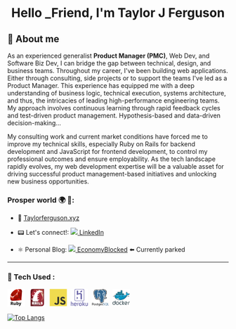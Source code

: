 
  
<h1 align="center">
  Hello _Friend, I'm Taylor J Ferguson
</h1>

## 🌄 About me 

<p>
As an experienced generalist <b>Product Manager (PMC)</b>, Web Dev, and Software Biz Dev, I can bridge the gap between technical, design, and business teams. Throughout my career, I've been building web applications. Either through consulting, side projects or to support the teams I've led as a Product Manager. This experience has equipped me with a deep understanding of business logic, technical execution, systems architecture, and thus, the intricacies of leading high-performance engineering teams. My approach involves continuous learning through rapid feedback cycles and test-driven product management. Hypothesis-based and data-driven decision-making… 
</p>

<p>
  My consulting work and current market conditions have forced me to improve my technical skills, especially Ruby on Rails for backend development and JavaScript for frontend development, to control my professional outcomes and ensure employability. As the tech landscape rapidly evolves, my web development expertise will be a valuable asset for driving successful product management-based initiatives and unlocking new business opportunities.
</p>



### Prosper world 🌍 🖖:



- :ship: [Taylorferguson.xyz](https://portfolio.TaylorFerguson.xyz) 

- :pager: Let's connect!: [![](https://i.sstatic.net/gVE0j.png) LinkedIn](https://www.linkedin.com/in/taylor-ferguson-57826660/)

- :atom_symbol: Personal Blog: [![](https://i.stack.imgur.com/gVE0j.png) EconomyBlocked](https://www.economyblocked.com/terms/token-engineering) ⬅️ Currently parked 
&nbsp;



---

### :musical_score: Tech Used :

<div>
  
   <img src="https://github.com/devicons/devicon/blob/master/icons/ruby/ruby-original-wordmark.svg" title="Ruby" alt="Ruby" width="40" height="40"/>&nbsp;
  <img src="https://github.com/devicons/devicon/blob/master/icons/rails/rails-original-wordmark.svg" title="Rails" alt="Rails" width="40" height="40"/>&nbsp;
  <img src="https://github.com/devicons/devicon/blob/master/icons/javascript/javascript-original.svg" title="JavaScript" alt="JavaScript" width="40" height="40"/>&nbsp;
  <img src="https://github.com/devicons/devicon/blob/master/icons/heroku/heroku-original-wordmark.svg" title="Heroku" alt="Heroku" width="40" height="40"/>&nbsp;
  <img src="https://github.com/devicons/devicon/blob/master/icons/postgresql/postgresql-original-wordmark.svg" title="PostgreSQL" alt="PostgreSQL" width="40" height="40"/>&nbsp;
    <img src="https://github.com/devicons/devicon/blob/master/icons/docker/docker-original-wordmark.svg" title="docker" alt="docker" width="40" height="40"/>&nbsp;
</div>

[![Top Langs](https://github-readme-stats.vercel.app/api/top-langs/?username=taylorjalpha&theme=radical)](https://github.com/anuraghazra/github-readme-stats)

